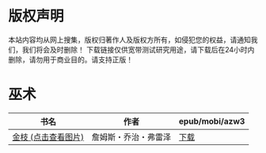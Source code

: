 # 版权声明

本站内容均从网上搜集，版权归著作人及版权方所有，如侵犯您的权益，请通知我们，我们将会及时删除！ 下载链接仅供宽带测试研究用途，请下载后在24小时内删除，请勿用于商业目的。请支持正版！

# 巫术

| 书名 | 作者 | epub/mobi/azw3 |
| --- | --- | --- |
| [金枝 (点击查看图片)](https://www.dushupai.com/attachment/2024/06/02/2e2bb4f770723de6.jpg) | 詹姆斯・乔治・弗雷泽 | [下载](https://url89.ctfile.com/f/31084289-1357010026-3fff55?p=8866) |

